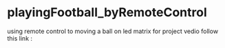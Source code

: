 # playingFootball_byRemoteControl
using remote control to moving a ball on led matrix
for project vedio follow this link :
